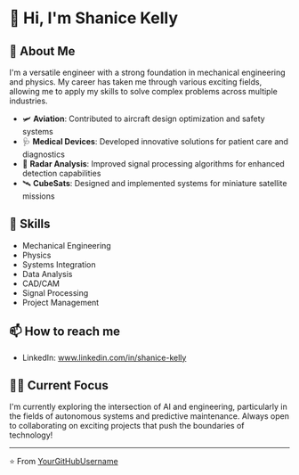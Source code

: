 # 👋 Hi, I'm Shanice Kelly

## 🚀 About Me
I'm a versatile engineer with a strong foundation in mechanical engineering and physics. My career has taken me through various exciting fields, allowing me to apply my skills to solve complex problems across multiple industries.

- 🛩️ **Aviation**: Contributed to aircraft design optimization and safety systems
- 🩺 **Medical Devices**: Developed innovative solutions for patient care and diagnostics
- 📡 **Radar Analysis**: Improved signal processing algorithms for enhanced detection capabilities
- 🛰️ **CubeSats**: Designed and implemented systems for miniature satellite missions

## 🔧 Skills
- Mechanical Engineering
- Physics
- Systems Integration
- Data Analysis
- CAD/CAM
- Signal Processing
- Project Management


## 📫 How to reach me
- LinkedIn: www.linkedin.com/in/shanice-kelly

## 👨‍💻 Current Focus
I'm currently exploring the intersection of AI and engineering, particularly in the fields of autonomous systems and predictive maintenance. Always open to collaborating on exciting projects that push the boundaries of technology!

---

⭐️ From [YourGitHubUsername](https://github.com/YourGitHubUsername)

